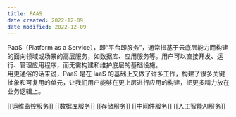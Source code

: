 ```yaml
---
title: PAAS
date created: 2022-12-09
date modified: 2022-12-09
---
```


PaaS（Platform as a Service），即“平台即服务”，通常指基于云底层能力而构建的面向领域或场景的高层服务，如数据库、应用服务等。用户可以直接开发、运行、管理应用程序，而无需构建和维护底层的基础设施。  
用更通俗的话来说，PaaS 是在 IaaS 的基础上又做了许多工作，构建了很多关键抽象和可复用的单元，让我们用户能够在更上层进行应用的构建，把更多精力放在业务逻辑上。

[[运维监控服务]]
[[数据库服务]]
[[存储服务]]
[[中间件服务]]
[[人工智能AI服务]]